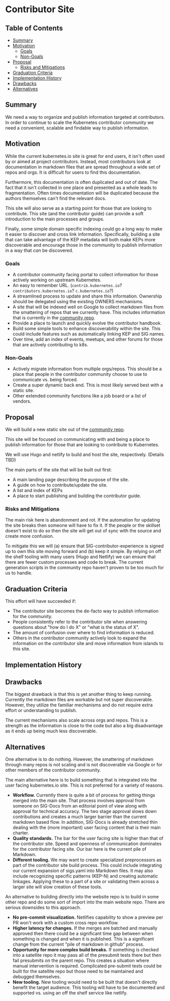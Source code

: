 # Contributor Site

## Table of Contents

<!-- toc -->
- [Summary](#summary)
- [Motivation](#motivation)
  - [Goals](#goals)
  - [Non-Goals](#non-goals)
- [Proposal](#proposal)
  - [Risks and Mitigations](#risks-and-mitigations)
- [Graduation Criteria](#graduation-criteria)
- [Implementation History](#implementation-history)
- [Drawbacks](#drawbacks)
- [Alternatives](#alternatives)
<!-- /toc -->

## Summary

We need a way to organize and publish information targeted at contributors.
In order to continue to scale the Kubernetes contributor community we need a convenient, scalable and findable way to publish information.

## Motivation

While the current kubernetes.io site is great for end users, it isn't often used by or aimed at project contributors.
Instead, most contributors look at documentation in markdown files that are spread throughout a wide set of repos and orgs.
It is difficult for users to find this documentation.

Furthermore, this documentation is often duplicated and out of date.
The fact that it isn't collected in one place and presented as a whole leads to fragmentation.
Often times documentation will be duplicated because the authors themselves can't find the relevant docs.

This site will also serve as a starting point for those that are looking to contribute.
This site (and the contributor guide) can provide a soft introduction to the main processes and groups.


Finally, some simple domain specific indexing could go a long way to make it easier to discover and cross link information.
Specifically, building a site that can take advantage of the KEP metadata will both make KEPs more discoverable and encourage those in the community to publish information in a way that *can* be discovered.

### Goals

* A contributor community facing portal to collect information for those actively working on upstream Kubernetes.
* An easy to remember URL. (`contrib.kubernetes.io`? `contributors.kubernetes.io`? `c.kubernetes.io`?)
* A streamlined process to update and share this information.
  Ownership should be delegated using the existing OWNERS mechanisms.
* A site that will be indexed well on Google to collect markdown files from the smattering of repos that we currently have.
  This includes information that is currently in the [community repo](https://github.com/kubernetes/community).
* Provide a place to launch and quickly evolve the contributor handbook.
* Build some simple tools to enhance discoverability within the site.
  This could include features such as automatically linking KEP and SIG names.
* Over time, add an index of events, meetups, and other forums for those that are actively contributing to k8s.

### Non-Goals

* Actively migrate information from multiple orgs/repos.
  This should be a place that people in the contributor community choose to use to communicate vs. being forced.
* Create a super dynamic back end.  This is most likely served best with a static site.
* Other extended community functions like a job board or a list of vendors.

## Proposal

We will build a new static site out of the [community repo](https://github.com/kubernetes/community).

This site will be focused on communicating with and being a place to publish information for those that are looking to contribute to Kubernetes.

We will use Hugo and netlify to build and host the site, respectively. (Details TBD)

The main parts of the site that will be built out first:
* A main landing page describing the purpose of the site.
* A guide on how to contribute/update the site.
* A list and index of KEPs
* A place to start publishing and building the contributor guide.

### Risks and Mitigations

The main risk here is abandonment and rot.
If the automation for updating the site breaks then someone will have to fix it.
If the people or the skillset doesn't exist to do so then the site will get out of sync with the source and create more confusion.

To mitigate this we will (a) ensure that SIG-contributor-experience is signed up to own this site moving forward and (b) keep it simple.
By relying on off the shelf tooling with many users (Hugo and Netlify) we can ensure that there are fewer custom processes and code to break.
The current generation scripts in the community repo haven't proven to be too much for us to handle.

## Graduation Criteria

This effort will have succeeded if:

* The contributor site becomes the de-facto way to publish information for the community.
* People consistently refer to the contributor site when answering questions about "how do I do X" or "what is the status of X".
* The amount of confusion over where to find information is reduced.
* Others in the contributor community actively look to expand the information on the contributor site and move information from islands to this site.

## Implementation History

## Drawbacks

The biggest drawback is that this is yet another thing to keep running.
Currently the markdown files are workable but not super discoverable.
However, they utilize the familiar mechanisms and do not require extra effort or understanding to publish.

The current mechanisms also scale across orgs and repos.
This is a strength as the information is close to the code but also a big disadvantage as it ends up being much less discoverable.

## Alternatives

One alternative is to do nothing.
However, the smattering of markdown through many repos is not scaling and is not discoverable via Google or for other members of the contributor community.

The main alternative here is to build something that is integrated into the user facing kubernetes.io site.
This is not preferred for a variety of reasons.

* **Workflow.** Currently there is quite a bit of process for getting things merged into the main site.
  That process involves approval from someone on SIG-Docs from an editorial point of view along with approval for technical accuracy.
  The two stage approval slows down contributions and creates a much larger barrier than the current markdown based flow.
  In addition, SIG-Docs is already stretched thin dealing with the (more important) user facing content that is their main charter.
* **Quality standards.** The bar for the user facing site is higher than that of the contributor site.
  Speed and openness of communication dominates for the contributor facing site.
  Our bar here is the current pile of Markdown.
* **Different tooling.** We may want to create specialized preprocessors as part of the contributor site build process.
  This could include integrating our current expansion of sigs.yaml into Markdown files.
  It may also include recognizing specific patterns (KEP-N) and creating automatic linkages.
  Applying these to a part of a site or validating them across a larger site will slow creation of these tools.

An alternative to building directly into the website repo is to build in some other repo and do some sort of import into the main website repo.
There are serious downsides to this approach.

* **No pre-commit visualization.** Netlifies capability to show a preview per PR won't work with a custom cross repo workflow.
* **Higher latency for changes.** If the merges are batched and manually approved then there could be a significant time gap between when something is changed and when it is published.
  This is a significant change from the current "pile of markdown in github" process.
* **Opportunity for more complex build breaks.** If something is checked into a satellite repo it may pass all of the presubmit tests there but then fail presubmits on the parent repo.
  This creates a situation where manual intervention is required.
  Complicated pre-submit tests could be built for the satellite repo but those need to be maintained and debugged themselves.
* **New tooling.** New tooling would need to be built that doesn't directly benefit the target audience.
  This tooling will have to be documented and supported vs. using an off the shelf service like netlify.

